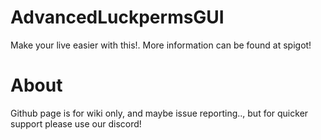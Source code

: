 # AdvancedLuckpermsGUI
Make your live easier with this!. More information can be found at spigot!

# About
Github page is for wiki only, and maybe issue reporting.., but for quicker support please use our discord!
